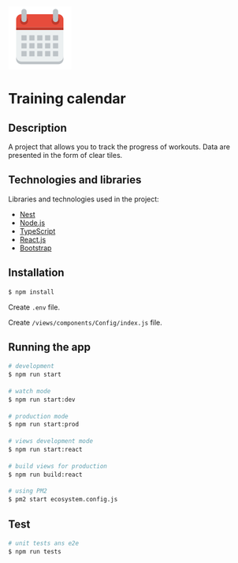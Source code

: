 ﻿﻿![icon](https://raw.githubusercontent.com/Andy1Blue/fit-calendar/master/views/assets/logo-calendar.png)

Training calendar
====

## Description

A project that allows you to track the progress of workouts. Data are presented in the form of clear tiles.

## Technologies and libraries

Libraries and technologies used in the project:
- [Nest](https://nestjs.com/)
- [Node.js](https://nodejs.org/en/)
- [TypeScript](https://www.typescriptlang.org/)
- [React.js](https://facebook.github.io/react/)
- [Bootstrap](https://v4-alpha.getbootstrap.com)


## Installation

```bash
$ npm install
```

Create `.env` file.

Create `/views/components/Config/index.js` file.

## Running the app

```bash
# development
$ npm run start

# watch mode
$ npm run start:dev

# production mode
$ npm run start:prod

# views development mode
$ npm run start:react

# build views for production
$ npm run build:react

# using PM2
$ pm2 start ecosystem.config.js
```

## Test

```bash
# unit tests ans e2e
$ npm run tests
```
